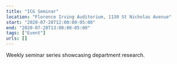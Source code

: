 ```yaml
---
title: "ICG Seminar"
location: "Florence Irving Auditorium, 1130 St Nicholas Avenue"
start: "2020-07-28T12:00:00-05:00"
end: "2020-07-28T13:00:00-05:00"
tags: ["Event"]
urls: []
---
```


Weekly seminar series showcasing department research.

<!-- endexcerpt -->
